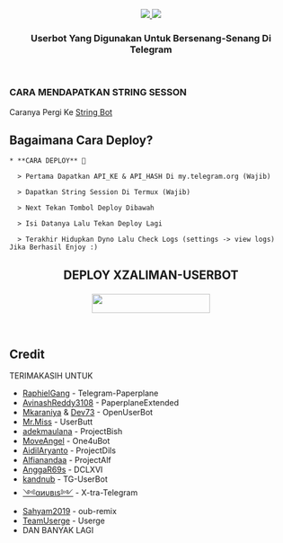 


<p align="center">
  <a href="https://github.com/xzaliman/xzaliman-userbot/fork">
    <img src="https://img.shields.io/github/forks/xzaliman/xzaliman-userbot?label=Fork&style=social">
    
  </a>
  <a href="https://github.com/xzaliman/xzaliman-userbot">
    <img src="https://img.shields.io/github/stars/xzaliman/xzaliman-userbot?style=social">
  </a>
</p>  


<h3 align="center">Userbot Yang Digunakan Untuk Bersenang-Senang Di Telegram</h3>
<p align="center">&nbsp;</p>



### CARA MENDAPATKAN STRING SESSON

Caranya Pergi Ke [String Bot](t.me/stringxbot)

## Bagaimana Cara Deploy?

```
* **CARA DEPLOY** 🔧

  > Pertama Dapatkan API_KE & API_HASH Di my.telegram.org (Wajib)

  > Dapatkan String Session Di Termux (Wajib)

  > Next Tekan Tombol Deploy Dibawah

  > Isi Datanya Lalu Tekan Deploy Lagi

  > Terakhir Hidupkan Dyno Lalu Check Logs (settings -> view logs) Jika Berhasil Enjoy :)
```

## <p align="center">DEPLOY XZALIMAN-USERBOT</p>


<p align="center"><a href="https://heroku.com/deploy?template=https://github.com/xzaliman/xzaliman-userbot/xzaliman"> <img src="https://img.shields.io/badge/Deploy%20Ke%20Heroku-magenta?style=flat&logo=heroku" width="210" height="34.45" /></a></p>

<br>
</p>

## Credit
TERIMAKASIH UNTUK

*   [RaphielGang](https://github.com/RaphielGang) - Telegram-Paperplane
*   [AvinashReddy3108](https://github.com/AvinashReddy3108) - PaperplaneExtended
*   [Mkaraniya](https://github.com/mkaraniya) & [Dev73](https://github.com/Devp73) - OpenUserBot
*   [Mr.Miss](https://github.com/keselekpermen69) - UserButt
*   [adekmaulana](https://github.com/adekmaulana) - ProjectBish
*   [MoveAngel](https://github.com/MoveAngel) - One4uBot
*   [AidilAryanto](https://github.com/aidilaryanto) - ProjectDils 
*   [Alfianandaa](https://github.com/alfianandaa/ProjectAlf) - ProjectAlf
*   [AnggaR69s](https://github.com/GengKapak/DCLXVI) - DCLXVI
*   [kandnub](https://github.com/kandnub) - TG-UserBot
*   [༺αиυвιѕ༻](https://github.com/Dark-Princ3) - X-tra-Telegram
*   [Sahyam2019](https://github.com/sahyam2019/oub-remix) - oub-remix
*   [TeamUserge](https://github.com/UsergeTeam/Userge) - Userge
*   DAN BANYAK LAGI 
